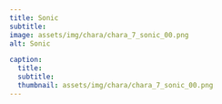 ```yaml
---
title: Sonic
subtitle: 
image: assets/img/chara/chara_7_sonic_00.png
alt: Sonic

caption:
  title:
  subtitle: 
  thumbnail: assets/img/chara/chara_7_sonic_00.png
---
```

